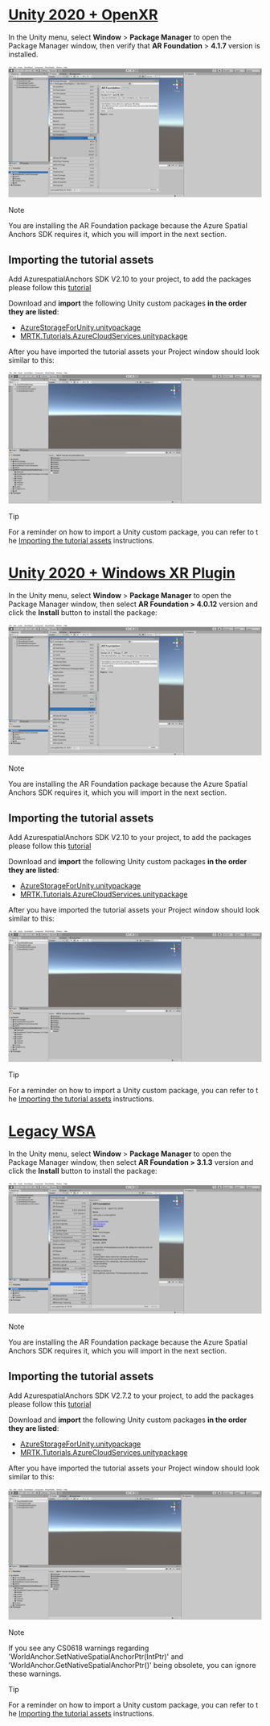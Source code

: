 # [Unity 2020 + OpenXR](#tab/openxr)

In the Unity menu, select **Window** > **Package Manager** to open the Package Manager window, then verify that **AR Foundation** > **4.1.7** version is installed.

![Unity Package Manager with AR Foundation selected](../images/mr-learning-asa/asa-02-section3-step1-1-OpenXR.png)

> [!NOTE]
> You are installing the AR Foundation package because the Azure Spatial Anchors SDK requires it, which you will import in the next section.

## Importing the tutorial assets

Add AzurespatialAnchors SDK V2.10 to your project, to add the packages please follow this [tutorial](/azure/spatial-anchors/how-tos/setup-unity-project?tabs=UPMPackage)

Download and **import** the following Unity custom packages **in the order they are listed**:

* [AzureStorageForUnity.unitypackage](https://github.com/microsoft/MixedRealityLearning/releases/download/azure-cloud-services-v2.4.0/AzureStorageForUnity.unitypackage)
* [MRTK.Tutorials.AzureCloudServices.unitypackage](https://github.com/microsoft/MixedRealityLearning/releases/download/azure-cloud-services-v2.4.0/MRTK.Tutorials.AzureCloudServices.unitypackage)

After you have imported the tutorial assets your Project window should look similar to this:

![Unity Hierarchy, Scene, and Project windows after importing the tutorial assets](../images/mr-learning-azure/tutorial1-section4-step1-1-OpenXR.png)

> [!TIP]
> For a reminder on how to import a Unity custom package, you can refer to the [Importing the tutorial assets](../mr-learning-base-02.md#importing-the-tutorial-assets) instructions.

# [Unity 2020 + Windows XR Plugin](#tab/winxr)

In the Unity menu, select **Window** > **Package Manager** to open the Package Manager window, then select **AR Foundation > 4.0.12** version and click the **Install** button to install the package:

![Unity Package Manager with AR Foundation selected](../images/mr-learning-asa/asa-02-section3-step1-1-XRSDK.png)

> [!NOTE]
> You are installing the AR Foundation package because the Azure Spatial Anchors SDK requires it, which you will import in the next section.

## Importing the tutorial assets

Add AzurespatialAnchors SDK V2.10 to your project, to add the packages please follow this [tutorial](/azure/spatial-anchors/how-tos/setup-unity-project?tabs=UPMPackage)

Download and **import** the following Unity custom packages **in the order they are listed**:

* [AzureStorageForUnity.unitypackage](https://github.com/microsoft/MixedRealityLearning/releases/download/azure-cloud-services-v2.4.0/AzureStorageForUnity.unitypackage)
* [MRTK.Tutorials.AzureCloudServices.unitypackage](https://github.com/microsoft/MixedRealityLearning/releases/download/azure-cloud-services-v2.4.0/MRTK.Tutorials.AzureCloudServices.unitypackage)

After you have imported the tutorial assets your Project window should look similar to this:

![Unity Hierarchy, Scene, and Project windows after importing the tutorial assets](../images/mr-learning-azure/tutorial1-section4-step1-1-XRSDK.png)

> [!TIP]
> For a reminder on how to import a Unity custom package, you can refer to the [Importing the tutorial assets](../mr-learning-base-02.md#importing-the-tutorial-assets) instructions.

# [Legacy WSA](#tab/wsa)

In the Unity menu, select **Window** > **Package Manager** to open the Package Manager window, then select **AR Foundation > 3.1.3** version and click the **Install** button to install the package:

![Unity Package Manager with AR Foundation selected](../images/mr-learning-asa/asa-02-section3-step1-1-Legacy.png)

> [!NOTE]
> You are installing the AR Foundation package because the Azure Spatial Anchors SDK requires it, which you will import in the next section.

## Importing the tutorial assets

Add AzurespatialAnchors SDK V2.7.2 to your project, to add the packages please follow this [tutorial](/azure/spatial-anchors/how-tos/setup-unity-project?tabs=UPMPackage)

Download and **import** the following Unity custom packages **in the order they are listed**:

* [AzureStorageForUnity.unitypackage](https://github.com/microsoft/MixedRealityLearning/releases/download/azure-cloud-services-v2.4.0/AzureStorageForUnity.unitypackage)
* [MRTK.Tutorials.AzureCloudServices.unitypackage](https://github.com/microsoft/MixedRealityLearning/releases/download/azure-cloud-services-v2.4.0/MRTK.Tutorials.AzureCloudServices.unitypackage)

After you have imported the tutorial assets your Project window should look similar to this:

![Unity Hierarchy, Scene, and Project windows after importing the tutorial assets](../images/mr-learning-azure/tutorial1-section4-step1-1-Legacy.png)

> [!NOTE]
> If you see any CS0618 warnings regarding 'WorldAnchor.SetNativeSpatialAnchorPtr(IntPtr)' and 'WorldAnchor.GetNativeSpatialAnchorPtr()' being obsolete, you can ignore these warnings.

> [!TIP]
> For a reminder on how to import a Unity custom package, you can refer to the [Importing the tutorial assets](../mr-learning-base-02.md#importing-the-tutorial-assets) instructions.
